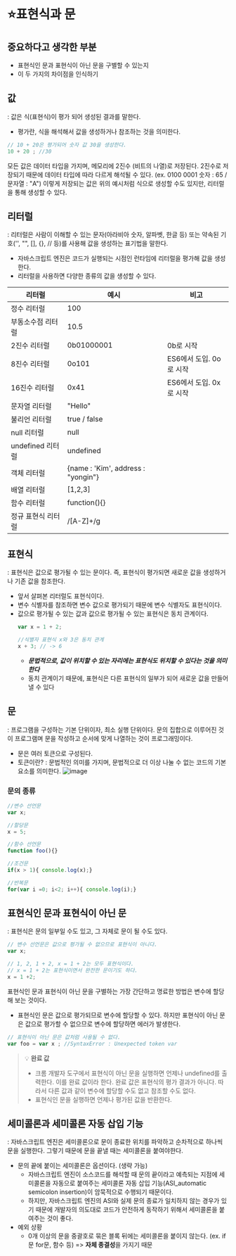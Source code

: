 # ⭐표현식과 문
## 중요하다고 생각한 부분
- 표현식인 문과 표현식이 아닌 문을 구별할 수 있는지
- 이 두 가지의 차이점을 인식하기
  
## 값
: 값은 식(표현식)이 평가 되어 생성된 결과를 말한다. 
- 평가란, 식을 해석해서 값을 생성하거나 참조하는 것을 의미한다.

```js
// 10 + 20은 평가되어 숫자 값 30을 생성한다.
10 + 20 ; //30
```
모든 값은 데이터 타입을 가지며, 메모리에 2진수 (비트의 나열)로 저장된다. 2진수로 저장되기 때문에 데이터 타입에 따라 다르게 해석될 수 있다. (ex. 0100 0001 숫자 : 65 / 문자열 : "A")
이렇게 저장되는 값은 위의 예시처럼 식으로 생성할 수도 있지만, 리터럴을 통해 생성할 수 있다.

## 리터럴
: 리터럴은 사람이 이해할 수 있는 문자(아라비아 숫자, 알파벳, 한글 등) 또는 약속된 기호('', "", [], {}, // 등)를 사용해 값을 생성하는 표기법을 말한다.
- 자바스크립트 엔진은 코드가 실행되는 시점인 런타임에 리터럴을 평가해 값을 생성한다.
- 리터럴을 사용하면 다양한 종류의 값을 생성할 수 있다.

|리터럴|예시|비고|
|---|---|---|
|정수 리터럴| 100 | |
|부동소수점 리터럴|10.5| |
|2진수 리터럴 | 0b01000001 | 0b로 시작|
|8진수 리터럴 | 0o101| ES6에서 도입. 0o로 시작|
|16진수 리터럴 | 0x41| ES6에서 도입. 0x로 시작|
|문자열 리터럴 | "Hello" | |
|불리언 리터럴| true / false | |
|null 리터럴 | null | |
|undefined 리터럴 | undefined| |
| 객체 리터럴 | {name : 'Kim', address : "yongin"} | |
| 배열 리터럴 | [1,2,3] | |
| 함수 리터럴 | function(){}| |
|정규 표현식 리터럴 | /[A-Z]+/g| |

## 표현식
: 표현식은 값으로 평가될 수 있는 문이다. 즉, 표현식이 평가되면 새로운 값을 생성하거나 기존 값을 참조한다.
- 앞서 살펴본 리터럴도 표현식이다.
- 변수 식별자를 참조하면 변수 값으로 평가되기 때문에 변수 식별자도 표현식이다.
- 값으로 평가될 수 있는 값과 값으로 평가될 수 있는 표현식은 동치 관계이다.
  ```js
  var x = 1 + 2;

  //식별자 표현식 x와 3은 동치 관계
  x + 3; // -> 6
  ```
  - _**문법적으로, 값이 위치할 수 있는 자리에는 표현식도 위치할 수 있다는 것을 의미한다**_
  - 동치 관계이기 때문에, 표현식은 다른 표현식의 일부가 되어 새로운 값을 만들어낼 수 있다
 
## 문
: 프로그램을 구성하는 기본 단위이자, 최소 실행 단위이다. 문의 집합으로 이루어진 것이 프로그램며 문을 작성하고 순서에 맞게 나열하는 것이 프로그래밍이다.
- 문은 여러 토큰으로 구성된다.
- 토큰이란?
  : 문법적인 의미를 가지며, 문법적으로 더 이상 나눌 수 없는 코드의 기본 요소를 의미한다.
  ![image](https://github.com/fraudgroup/js-deep-dive/assets/153581513/a20a71da-2e90-4001-a341-212d8792b3cf)

### 문의 종류
```js
//변수 선언문
var x;

//할당문
x = 5;

//함수 선언문
function foo(){}

//조건문
if(x > 1){ console.log(x);}

//반복문
for(var i =0; i<2; i++){ console.log(i);}
```
## 표현식인 문과 표현식이 아닌 문
: 표현식은 문의 일부일 수도 있고, 그 자체로 문이 될 수도 있다.
```js
// 변수 선언문은 값으로 평가될 수 없으므로 표현식이 아니다.
var x;

// 1, 2, 1 + 2, x = 1 + 2는 모두 표현식이다.
// x = 1 + 2는 표현식이면서 완전한 문이기도 하다.
x = 1 +2;
```
표현식인 문과 표현식이 아닌 문을 구별하는 가장 간단하고 명료한 방법은 변수에 할당해 보는 것이다. 
- 표현식인 문은 값으로 평가되므로 변수에 할당할 수 있다. 하지만 표현식이 아닌 문은 값으로 평가할 수 없으므로 변수에 할당하면 에러가 발생한다.

```js
// 표현식이 아닌 문은 값처럼 사용될 수 없다.
var foo = var x ; //SyntaxError : Unexpected token var
```

> 💡 **완료 값** <br />
> - 크롬 개발자 도구에서 표현식이 아닌 문을 실행하면 언제나 undefined를 출력한다. 이를 완료 값이라 한다. 완료 값은 표현식의 평가 결과가 아니다. 따라서 다른 값과 같이 변수에 할당할 수도 없고 참조할 수도 없다. <br />
> - 표현식인 문을 실행하면 언제나 평가된 값을 반환한다.


## 세미콜론과 세미콜론 자동 삽입 기능
: 자바스크립트 엔진은 세미콜론으로 문이 종료한 위치를 파악하고 순차적으로 하나씩 문을 실행한다. 그렇기 때문에 문을 끝낼 때는 세미콜론을 붙여야한다.
- 문의 끝에 붙이는 세미콜론은 옵션이다. (생략 가능)
  - 자바스크립트 엔진이 소스코드를 해석할 때 문의 끝이라고 예측되는 지점에 세미콜론을 자동으로 붙여주는 세미콜론 자동 삽입 기능(ASI_automatic semicolon insertion)이 암묵적으로 수행되기 때문이다.
  - 하지만, 자바스크립트 엔진의 ASI와 실제 문의 종료가 일치하지 않는 경우가 있기 때문에 개발자의 의도대로 코드가 안전하게 동작하기 위해서 세미콜론을 붙여주는 것이 좋다.
- 예외 상황
    - 0개 이상의 문을 중괄호로 묶은 블록 뒤에는 세미콜론을 붙이지 않는다. (ex. if문 for문, 함수 등)      => **자체 종결성**을 가지기 때문
